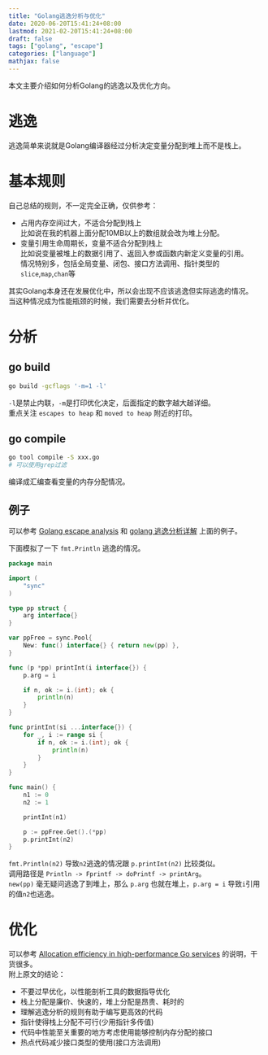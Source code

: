 ```yaml
---
title: "Golang逃逸分析与优化"
date: 2020-06-20T15:41:24+08:00
lastmod: 2021-02-20T15:41:24+08:00
draft: false
tags: ["golang", "escape"]
categories: ["language"]
mathjax: false
---
```


本文主要介绍如何分析Golang的逃逸以及优化方向。  
<!--more-->

# 逃逸
逃逸简单来说就是Golang编译器经过分析决定变量分配到堆上而不是栈上。  

# 基本规则
自己总结的规则，不一定完全正确，仅供参考：  

- 占用内存空间过大，不适合分配到栈上  
  比如说在我的机器上面分配10MB以上的数组就会改为堆上分配。  
- 变量引用生命周期长，变量不适合分配到栈上  
  比如说变量被堆上的数据引用了、返回入参或函数内新定义变量的引用。  
  情况特别多，包括全局变量、闭包、接口方法调用、指针类型的`slice`,`map`,`chan`等  

其实Golang本身还在发展优化中，所以会出现不应该逃逸但实际逃逸的情况。  
当这种情况成为性能瓶颈的时候，我们需要去分析并优化。  

# 分析

## go build
```sh
go build -gcflags '-m=1 -l'
```
`-l`是禁止内联，`-m`是打印优化决定，后面指定的数字越大越详细。  
重点关注 `escapes to heap` 和 `moved to heap` 附近的打印。  

## go compile
```sh
go tool compile -S xxx.go
# 可以使用grep过滤
```
编译成汇编查看变量的内存分配情况。  

## 例子
可以参考 [Golang escape analysis](http://www.agardner.me/golang/garbage/collection/gc/escape/analysis/2015/10/18/go-escape-analysis.html) 和 [golang 逃逸分析详解](https://zhuanlan.zhihu.com/p/91559562) 上面的例子。  

下面模拟了一下 `fmt.Println` 逃逸的情况。  
```go
package main

import (
	"sync"
)

type pp struct {
	arg interface{}
}

var ppFree = sync.Pool{
	New: func() interface{} { return new(pp) },
}

func (p *pp) printInt(i interface{}) {
	p.arg = i

	if n, ok := i.(int); ok {
		println(n)
	}
}

func printInt(si ...interface{}) {
	for _, i := range si {
		if n, ok := i.(int); ok {
			println(n)
		}
	}
}

func main() {
	n1 := 0
	n2 := 1

	printInt(n1)

	p := ppFree.Get().(*pp)
	p.printInt(n2)
}
```
`fmt.Println(n2)` 导致`n2`逃逸的情况跟 `p.printInt(n2)` 比较类似。  
调用路径是 `Println -> Fprintf -> doPrintf -> printArg`。  
`new(pp)` 毫无疑问逃逸了到堆上，那么 `p.arg` 也就在堆上，`p.arg = i` 导致`i`引用的值`n2`也逃逸。  

# 优化
可以参考 [Allocation efficiency in high-performance Go services](https://segment.com/blog/allocation-efficiency-in-high-performance-go-services/) 的说明，干货很多。  
附上原文的结论：  
- 不要过早优化，以性能剖析工具的数据指导优化  
- 栈上分配是廉价、快速的，堆上分配是昂贵、耗时的  
- 理解逃逸分析的规则有助于编写更高效的代码  
- 指针使得栈上分配不可行(少用指针多传值)  
- 代码中性能至关重要的地方考虑使用能够控制内存分配的接口  
- 热点代码减少接口类型的使用(接口方法调用)  
